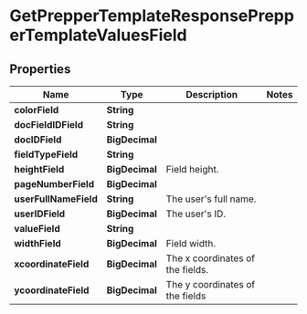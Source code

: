 

# GetPrepperTemplateResponsePrepperTemplateValuesField


## Properties

Name | Type | Description | Notes
------------ | ------------- | ------------- | -------------
**colorField** | **String** |  | 
**docFieldIDField** | **String** |  | 
**docIDField** | **BigDecimal** |  | 
**fieldTypeField** | **String** |  | 
**heightField** | **BigDecimal** | Field height. | 
**pageNumberField** | **BigDecimal** |  | 
**userFullNameField** | **String** | The user&#39;s full name. | 
**userIDField** | **BigDecimal** | The user&#39;s ID. | 
**valueField** | **String** |  | 
**widthField** | **BigDecimal** | Field width. | 
**xcoordinateField** | **BigDecimal** | The x coordinates of the fields. | 
**ycoordinateField** | **BigDecimal** | The y coordinates of the fields | 



